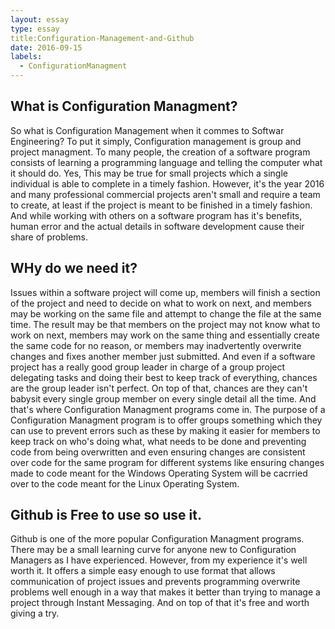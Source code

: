 ```yaml
---
layout: essay
type: essay 
title:Configuration-Management-and-Github
date: 2016-09-15
labels:
  - ConfigurationManagment
---
```


## What is Configuration Managment?
So what is Configuration Management when it commes to Softwar Engineering? To put it simply, Configuration management is group and project managment.  To many people, the creation of a software program consists of learning a programming language and telling the computer what it should do.  Yes, This may be true for small projects which a single individual is able to complete in a timely fashion.  However, it's the year 2016 and many professional commercial projects aren't small and require a team to create, at least if the project is meant to be finished in a timely fashion.  And while working with others on a software program has it's benefits, human error and the actual details in software development cause their share of problems.

## WHy do we need it?
Issues within a software project will come up, members will finish a section of the project and need to decide on what to work on next, and members may be working on the same file and attempt to change the file at the same time.  The result may be that members on the project may not know what to work on next, members may work on the same thing and essentially create the same code for no reason, or members may inadvertently overwrite changes and fixes another member just submitted.  And even if a software project has a really good group leader in charge of a group project delegating tasks and doing their best to keep track of everything, chances are the group leader isn't perfect.  On top of that, chances are they can't babysit every single group member on every single detail all the time.  And that's where Configuration Managment programs come in.  The purpose of a Configuration Managment program is to offer groups something which they can use to prevent errors such as these by making it easier for members to keep track on who's doing what, what needs to be done and preventing code from being overwritten and even ensuring changes are consistent over code for the same program for different systems like ensuring changes made to code meant for the Windows Operating System will be cacrried over to the code meant for the Linux Operating System.

## Github is Free to use so use it.
Github is one of the more popular Configuration Managment programs.  There may be a small learning curve for anyone new to Configuration Managers as I have experienced.  However, from my experience it's well worth it.  It offers a simple easy enough to use format that allows communication of project issues and prevents programming overwrite problems well enough in a way that makes it better than trying to manage a project through Instant Messaging.  And on top of that it's free and worth giving a try.
